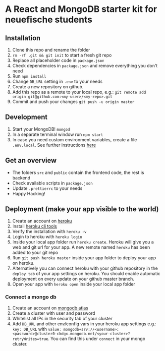 # A React and MongoDB starter kit for neuefische students

## Installation
1. Clone this repo and rename the folder
1. `rm -rf .git && git init` to start a fresh git repo
1. Replace all placeholder code in `package.json`
1. Check dependencies in `package.json` and remove everything you don't need
1. Run `npm install`
1. Change `DB_URL` setting in `.env` to your needs
1. Create a new repository on github.
1. Add this repo as a remote to your local repo, e.g.: `git remote add origin git@github.com:<my-user>/<my-repo>.git`
1. Commit and push your changes `git push -u origin master` 

## Development
1. Start your MongoDB! `mongod`
1. In a separate terminal window run `npm start`
1. In case you need custom environment variables, create a file `.env.local`. See further instructions [here](https://facebook.github.io/create-react-app/docs/adding-custom-environment-variables)

## Get an overview
- The folders `src` and `public` contain the frontend code, the rest is backend
- Check available scripts in `package.json`
- Update `.prettierrc` to your needs
- Happy Hacking!

## Deployment (make your app visible to the world)
1. Create an account on [heroku](https://heroku.com)
1. Install [heroku cli tools](https://devcenter.heroku.com/articles/heroku-cli)
1. Verify the installation with `heroku -v`
1. Login to heroku with `heroku login`
1. Inside your local app folder run `heroku create`. Heroku will give you a web and git url for your app. A new remote named `heroku` has been added to your git repo 
1. Run `git push heroku master` inside your app folder to deploy your app on heroku.
1. Alternatively you can connect heroku with your github repository in the `deploy tab` of your app settings on heroku. You should enable automatic deployment on every update on your github master branch.
1. Open your app with `heroku open` inside your local app folder

### Connect a mongo db
1. Create an account on [mongodb atlas](https://www.mongodb.com/cloud/atlas)
1. Create a cluster with user and password
1. Whitelist all IPs in the security tab of your cluster
1. Add `DB_URL` and other env/config vars in your heroku app settings e.g.: `key: DB_URL` with `value: mongodb+srv://<username>:<password>@cluster0-ckdgx.mongodb.net/<your-cluster>?retryWrites=true`. You can find this under `connect` in your mongo cluster.
